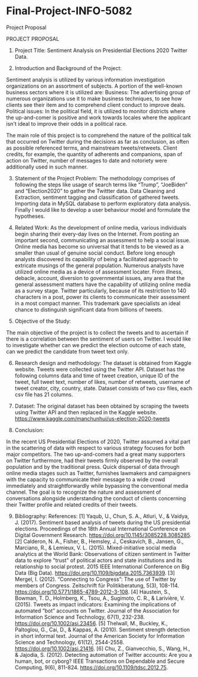# Final-Project-INFO-5082

Project Proposal

PROJECT PROPOSAL

1.	Project Title:
Sentiment Analysis on Presidential Elections 2020 Twitter Data.

2.	Introduction and Background of the Project:

Sentiment analysis is utilized by various information investigation organizations on an assortment of subjects. A portion of the well-known business sectors where it is utilized are: 
Business: The advertising group of numerous organizations use it to make business techniques, to see how clients see their item and to comprehend client conduct to improve deals. 
Political issues: In the political field, it is utilized to monitor districts where the up-and-comer is positive and work towards locales where the applicant isn't ideal to improve their odds in a political race.    

The main role of this project is to comprehend the nature of the political talk that occurred on Twitter during the decisions as far as conclusion, as often as possible referenced terms, and mainstream tweets/retweets. Client credits, for example, the quantity of adherents and companions, span of action on Twitter, number of messages to date and notoriety were additionally used in such manner.

3.	Statement of the Project Problem:
The methodology comprises of following the steps like usage of search terms like “Trump”, “JoeBiden” and “Election2020” to gather the Twittter data. Data Cleaning and Extraction, sentiment tagging and classification of gathered tweets. Importing data in MySQL database to perform exploratory data analysis. Finally I would like to develop a user behaviour model and formulate the hypotheses.

4.	Related Work:
 As the development of online media, various individuals begin sharing their every-day lives on the Internet. From posting an important second, communicating an assessment to help a social issue. Online media has become so universal that it tends to be viewed as a smaller than usual of genuine social conduct. Before long enough analysts discovered its capability of being a facilitated approach to extricate musings of the general population. Numerous analysts have utilized online media as a device of assessment locater. From illness, debacle, account, diversion to governmental issues, any area that the general assessment matters have the capability of utilizing online media as a survey stage. Twitter particularly, because of its restriction to 140 characters in a post, power its clients to communicate their assessment in a most compact manner. This trademark gave specialists an ideal chance to distinguish significant data from billions of tweets.

5.	Objective of the Study:

The main objective of the project is to collect the tweets and to ascertain if there is a correlation between the sentiment of users on Twitter. I would like to investigate whether can we predict the election outcome of each state, can we predict the candidate from tweet text only.


6.	Research design and methodology:
The dataset is obtained from Kaggle website. Tweets were collected using the Twitter API. Dataset has the following columns data and time of tweet creation, unique ID of the tweet, full tweet text, number of likes, number of retweets, username of tweet creator, city, country, state.
Dataset consists of two csv files, each csv file has 21 columns.

7.	Dataset:
The original dataset has been obtained by scraping the tweets using Twitter API and then replaced in the Kaggle       website.
        https://www.kaggle.com/manchunhui/us-election-2020-tweets

8.	Conclusion:

In the recent  US Presidential Elections of 2020, Twitter assumed a vital part in the scattering of data with respect to various strategy focuses for both major competitors. The two up-and-comers had a great many supporters on Twitter furthermore, had their tweets firmly observed by the overall population and by the traditional press. 
Quick dispersal of data through online media stages such as Twitter, furnishes lawmakers and campaigners with the capacity to communicate their message to a wide crowd immediately and straightforwardly while bypassing the conventional media channel. The goal is to recognize the nature and assessment of conversations alongside understanding the conduct of clients concerning their Twitter profile and related credits of their tweets.
 
 9. Bibliography:
    References:
 [1] Yaqub, U., Chun, S. A., Atluri, V., & Vaidya, J. (2017). Sentiment based analysis of tweets during the US   presidential    elections. Proceedings of the 18th Annual International Conference on Digital Government Research. https://doi.org/10.1145/3085228.3085285.
[2] Calderon, N. A., Fisher, B., Hemsley, J., Ceskavich, B., Jansen, G., Marciano, R., & Lemieux, V. L. (2015). Mixed-initiative social media analytics at the World Bank: Observations of citizen sentiment in Twitter data to explore "trust" of political actors and state institutions and its relationship to social protest. 2015 IEEE International Conference on Big Data (Big Data). https://doi.org/10.1109/bigdata.2015.7363939.
[3] Mergel, I. (2012). “Connecting to Congress”: The use of Twitter by members of Congress. Zeitschrift für Politikberatung, 5(3), 108-114. https://doi.org/10.5771/1865-4789-2012-3-108.
[4] Haustein, S., Bowman, T. D., Holmberg, K., Tsou, A., Sugimoto, C. R., & Larivière, V. (2015). Tweets as impact indicators: Examining the implications of automated “bot” accounts on Twitter. Journal of the Association for Information Science and Technology, 67(1), 232-238. https://doi.org/10.1002/asi.23456.
[5] Thelwall, M., Buckley, K., Paltoglou, G., Cai, D., & Kappas, A. (2010). Sentiment strength detection in short informal text. Journal of the American Society for Information Science and Technology, 61(12), 2544-2558. https://doi.org/10.1002/asi.21416.
[6] Chu, Z., Gianvecchio, S., Wang, H., & Jajodia, S. (2012). Detecting automation of Twitter accounts: Are you a human, bot, or cyborg? IEEE Transactions on Dependable and Secure Computing, 9(6), 811-824. https://doi.org/10.1109/tdsc.2012.75.





